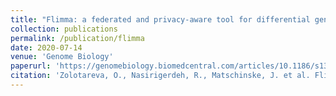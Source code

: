 ```yaml
---
title: "Flimma: a federated and privacy-aware tool for differential gene expression analysis"
collection: publications
permalink: /publication/flimma
date: 2020-07-14
venue: 'Genome Biology'
paperurl: 'https://genomebiology.biomedcentral.com/articles/10.1186/s13059-021-02553-2'
citation: 'Zolotareva, O., Nasirigerdeh, R., Matschinske, J. et al. Flimma: a federated and privacy-aware tool for differential gene expression analysis. Genome Biol 22, 338 (2021). https://doi.org/10.1186/s13059-021-02553-2'
---
```

